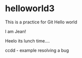 # helloworld3
This is a practice for Git
Hello world

I am Jean!

Heelo its lunch time.... 

ccdd - example resolving a bug